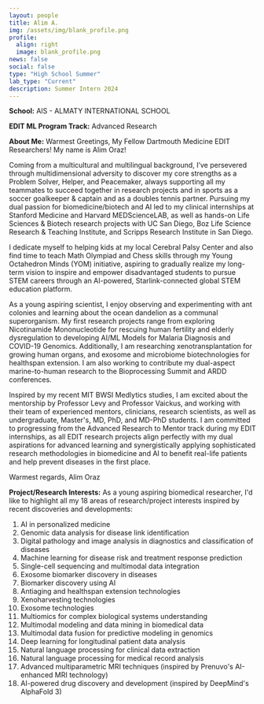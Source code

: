 ```yaml
---
layout: people
title: Alim A.
img: /assets/img/blank_profile.png
profile:
  align: right
  image: blank_profile.png
news: false
social: false
type: "High School Summer"
lab_type: "Current"
description: Summer Intern 2024
---
```


**School:** AIS - ALMATY INTERNATIONAL SCHOOL

**EDIT ML Program Track:**
Advanced Research

**About Me:**
Warmest Greetings, My Fellow Dartmouth Medicine EDIT Researchers! My name is Alim Oraz!

Coming from a multicultural and multilingual background, I’ve persevered through multidimensional adversity to discover my core strengths as a Problem Solver, Helper, and Peacemaker, always supporting all my teammates to succeed together in research projects and in sports as a soccer goalkeeper & captain and as a doubles tennis partner. Pursuing my dual passion for biomedicine/biotech and AI led to my clinical internships at Stanford Medicine and Harvard MEDScienceLAB, as well as hands-on Life Sciences & Biotech research projects with UC San Diego, Boz Life Science Research & Teaching Institute, and Scripps Research Institute in San Diego.

I dedicate myself to helping kids at my local Cerebral Palsy Center and also find time to teach Math Olympiad and Chess skills through my Young Octahedron Minds (YOM) initiative, aspiring to gradually realize my long-term vision to inspire and empower disadvantaged students to pursue STEM careers through an AI-powered, Starlink-connected global STEM education platform.

As a young aspiring scientist, I enjoy observing and experimenting with ant colonies and learning about the ocean dandelion as a communal superorganism. My first research projects range from exploring Nicotinamide Mononucleotide for rescuing human fertility and elderly dysregulation to developing AI/ML Models for Malaria Diagnosis and COVID-19 Genomics. Additionally, I am researching xenotransplantation for growing human organs, and exosome and microbiome biotechnologies for healthspan extension. I am also working to contribute my dual-aspect marine-to-human research to the Bioprocessing Summit and ARDD conferences.

Inspired by my recent MIT BWSI Medlytics studies, I am excited about the mentorship by Professor Levy and Professor Vaickus, and working with their team of experienced mentors, clinicians, research scientists, as well as undergraduate, Master's, MD, PhD, and MD-PhD students. I am committed to progressing from the Advanced Research to Mentor track during my EDIT internships, as all EDIT research projects align perfectly with my dual aspirations for advanced learning and synergistically applying sophisticated research methodologies in biomedicine and AI to benefit real-life patients and help prevent diseases in the first place.

Warmest regards,
Alim Oraz

**Project/Research Interests:**
As a young aspiring biomedical researcher, I'd like to highlight all my 18 areas of research/project interests inspired by recent discoveries and developments:
1. AI in personalized medicine
2. Genomic data analysis for disease link identification
3. Digital pathology and image analysis in diagnostics and classification of diseases
4. Machine learning for disease risk and treatment response prediction
5. Single-cell sequencing and multimodal data integration
6. Exosome biomarker discovery in diseases
7. Biomarker discovery using AI
8. Antiaging and healthspan extension technologies
9. Xenoharvesting technologies
10. Exosome technologies
11. Multiomics for complex biological systems understanding
12. Multimodal modeling and data mining in biomedical data
13. Multimodal data fusion for predictive modeling in genomics
14. Deep learning for longitudinal patient data analysis
15. Natural language processing for clinical data extraction
16. Natural language processing for medical record analysis
17. Advanced multiparametric MRI techniques (inspired by Prenuvo's AI-enhanced MRI technology)
18. AI-powered drug discovery and development (inspired by DeepMind's AlphaFold 3)
    